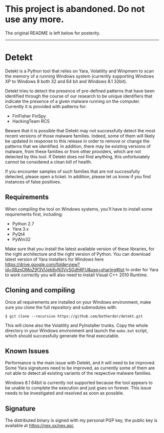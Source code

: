<h1>This project is abandoned. Do not use any more.</h1>

The original README is left below for posterity.

---

Detekt
======

Detekt is a Python tool that relies on Yara, Volatility and Winpmem to scan the memory of a running Windows system (currently supporting Windows XP to Windows 8 both 32 and 64 bit and Windows 8.1 32bit).

Detekt tries to detect the presence of pre-defined patterns that have been identified through the course of our research to be unique identifiers that indicate the presence of a given malware running on the computer. Currently it is provided with patterns for:

- FinFisher FinSpy
- HackingTeam RCS

Beware that it is possible that Detekt may not successfully detect the most recent versions of those malware families. Indeed, some of them will likely be updated in response to this release in order to remove or change the patterns that we identified. In addition, there may be existing versions of malware, from these families or from other providers, which are not detected by this tool. If Detekt does not find anything, this unfortunately cannot be considered a clean bill of health.

If you encounter samples of such families that are not successfully detected, please open a ticket. In addition, please let us know if you find instances of false positives.

Requirements
------------

When compiling the tool on Windows systems, you'll have to install some requirements first, including:

- Python 2.7
- Yara 3.x
- PyQt4
- PyWin32

Make sure that you install the latest available version of these libraries, for the right architecture and the right version of Python.
You can download latest version of Yara installers for Windows here https://drive.google.com/folderview?id=0BznOMqZ9f3VUek8yN3VvSGdhRFU&usp=sharing#list
In order for Yara to work correctly you will also need to install Visual C++ 2010 Runtime.

Cloning and compiling
---------------------

Once all requirements are installed on your Windows environment, make sure you clone the full repository and submodules with:

    $ git clone --recursive https://github.com/botherder/detekt.git

This will clone also the Volatility and PyInstaller trunks. Copy the whole directory in your Windows environment and launch the ``make.bat`` script, which should successfully generate the final executable.

Known Issues
------------

Performance is the main issue with Detekt, and it will need to be improved.
Some Yara signatures need to be improved, as currently some of them are not able to detect all existing variants of the respective malware families.

Windows 8.1 64bit is currently not supported because the tool appears to be unable to complete the execution and just goes on forever. This issue needs to be investigated and resolved as soon as possible.

Signature
---------

The distributed binary is signed with my personal PGP key, the public key is available at https://nex.sx/nex.asc
